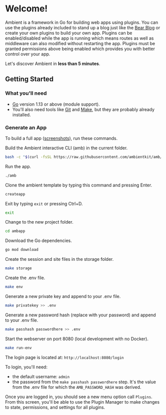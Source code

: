 # Welcome!

Ambient is a framework in Go for building web apps using plugins. You can use the plugins already included to stand up a blog just like the [Bear Blog](https://bearblog.dev/) or create your own plugins to build your own app. Plugins can be enabled/disabled while the app is running which means routes as well as middleware can also modified without restarting the app. Plugins must be granted permissions above being enabled which provides you with better control over your app.

Let's discover Ambient in **less than 5 minutes**.

## Getting Started

### What you'll need

- [Go](https://go.dev/doc/install) version 1.13 or above (module support).
- You'll also need tools like [Git](https://git-scm.com/) and [Make](https://www.gnu.org/software/make/manual/make.html), but they are probably already installed.

### Generate an App

To build a full app ([screenshots](/docs/docs/introduction/screenshots)), run these commands.

Build the Ambient interactive CLI (amb) in the current folder.

```bash
bash -c "$(curl -fsSL https://raw.githubusercontent.com/ambientkit/amb/main/bash/install.sh)"
```

Run the app.

```bash
./amb
```

Clone the ambient template by typing this command and pressing Enter.

```bash
createapp
```

Exit by typing `exit` or pressing Ctrl+D.

```bash
exit
```

Change to the new project folder.

```bash
cd ambapp
```

Download the Go dependencies.

```bash
go mod download
```

Create the session and site files in the storage folder.

```bash
make storage
```

Create the .env file.

```bash
make env
```

Generate a new private key and append to your .env file.

```bash
make privatekey >> .env
```

Generate a new password hash (replace with your password) and append to your .env file.

```bash
make passhash passwordhere >> .env
```

Start the webserver on port 8080 (local development with no Docker).

```bash
make run-env
```

The login page is located at: `http://localhost:8080/login`

To login, you'll need:

- the default username: `admin`
- the password from the `make passhash passwordhere` step. It's the value from the .env file for which the `AMB_PASSWORD_HASH` was derived.

Once you are logged in, you should see a new menu option call `Plugins`. From this screen, you'll be able to use the Plugin Manager to make changes to state, permissions, and settings for all plugins.